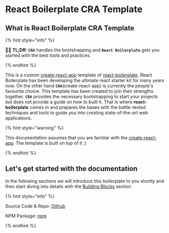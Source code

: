 # React Boilerplate CRA Template

## What is React Boilerplate CRA Template

{% hint style="info" %}

💁‍♂️ **TL;DR:** **`CRA`** handles the bootstrapping and **`React Boilerplate`** gets you started with the best tools and practices.

{% endhint %}

This is a custom [create-react-app] template of [react-boilerplate]. React Boilerplate has been developing the ultimate react starter kit for many years now. On the other hand **`CRA`**(create-react-app) is currently the people's favourite choice. This template has been created to join their strengths together. **`CRA`** provides the necessary bootstrapping to start your projects but does not provide a guide on how to built it. That is where **react-boilerplate** comes in and prepares the bases with the battle-tested techniques and tools to guide you into creating state-of-the-art web applications.

{% hint style="warning" %}

This documentation assumes that you are familiar with the [create-react-app]. The template is built on top of it ;)

{% endhint %}

## Let's get started with the documentation

In the following sections we will introduce this boilerplate to you shortly and then start diving into details with the [Building Blocks](building-blocks/overview) section

{% hint style="info" %}

Source Code & Repo: [Github](https://github.com/Can-Sahin/react-boilerplate-cra-template)

NPM Package: [npm](https://www.npmjs.com/package/cra-template-rb)

{% endhint %}

[create-react-app]: https://github.com/facebook/create-react-app
[react-boilerplate]: https://github.com/react-boilerplate/react-boilerplate
